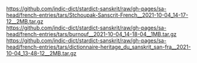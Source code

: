 https://github.com/indic-dict/stardict-sanskrit/raw/gh-pages/sa-head/french-entries/tars/Stchoupak-Sanscrit-French__2021-10-04_14-17-12__2MB.tar.gz  
https://github.com/indic-dict/stardict-sanskrit/raw/gh-pages/sa-head/french-entries/tars/burnouf__2021-10-04_14-18-04__1MB.tar.gz  
https://github.com/indic-dict/stardict-sanskrit/raw/gh-pages/sa-head/french-entries/tars/dictionnaire-heritage_du_sanskrit_san-fra__2021-10-04_13-48-12__2MB.tar.gz  
